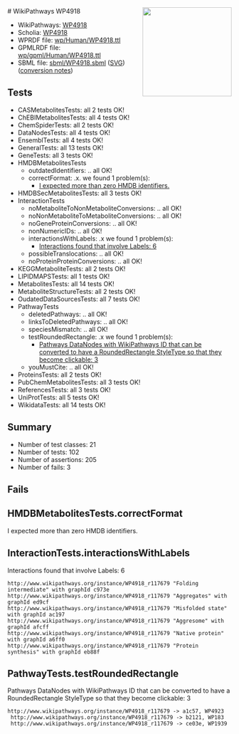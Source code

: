 <img style="float: right; width: 200px" src="../logo.png" />
# WikiPathways WP4918

* WikiPathways: [WP4918](https://identifiers.org/wikipathways:WP4918)
* Scholia: [WP4918](https://scholia.toolforge.org/wikipathways/WP4918)
* WPRDF file: [wp/Human/WP4918.ttl](../wp/Human/WP4918.ttl)
* GPMLRDF file: [wp/gpml/Human/WP4918.ttl](../wp/gpml/Human/WP4918.ttl)
* SBML file: [sbml/WP4918.sbml](../sbml/WP4918.sbml) ([SVG](../sbml/WP4918.svg)) ([conversion notes](../sbml/WP4918.txt))

## Tests
* CASMetabolitesTests: all 2 tests OK!
* ChEBIMetabolitesTests: all 4 tests OK!
* ChemSpiderTests: all 2 tests OK!
* DataNodesTests: all 4 tests OK!
* EnsemblTests: all 4 tests OK!
* GeneralTests: all 13 tests OK!
* GeneTests: all 3 tests OK!
* HMDBMetabolitesTests
    * outdatedIdentifiers: .. all OK!
    * correctFormat: .x. we found 1 problem(s):
        * [I expected more than zero HMDB identifiers.](#ad154c1e)
* HMDBSecMetabolitesTests: all 3 tests OK!
* InteractionTests
    * noMetaboliteToNonMetaboliteConversions: .. all OK!
    * noNonMetaboliteToMetaboliteConversions: .. all OK!
    * noGeneProteinConversions: .. all OK!
    * nonNumericIDs: .. all OK!
    * interactionsWithLabels: .x we found 1 problem(s):
        * [Interactions found that involve Labels: 6](#630d267d)
    * possibleTranslocations: .. all OK!
    * noProteinProteinConversions: .. all OK!
* KEGGMetaboliteTests: all 2 tests OK!
* LIPIDMAPSTests: all 1 tests OK!
* MetabolitesTests: all 14 tests OK!
* MetaboliteStructureTests: all 2 tests OK!
* OudatedDataSourcesTests: all 7 tests OK!
* PathwayTests
    * deletedPathways: .. all OK!
    * linksToDeletedPathways: .. all OK!
    * speciesMismatch: .. all OK!
    * testRoundedRectangle: .x we found 1 problem(s):
        * [Pathways DataNodes with WikiPathways ID that can be converted to have a RoundedRectangle StyleType so that they become clickable: 3](#9fbad3cd)
    * youMustCite: .. all OK!
* ProteinsTests: all 2 tests OK!
* PubChemMetabolitesTests: all 3 tests OK!
* ReferencesTests: all 3 tests OK!
* UniProtTests: all 5 tests OK!
* WikidataTests: all 14 tests OK!


## Summary

* Number of test classes: 21
* Number of tests: 102
* Number of assertions: 205
* Number of fails: 3

## Fails

<a name="ad154c1e" />

## HMDBMetabolitesTests.correctFormat

I expected more than zero HMDB identifiers.
<a name="630d267d" />

## InteractionTests.interactionsWithLabels

Interactions found that involve Labels: 6
```
http://www.wikipathways.org/instance/WP4918_r117679 "Folding intermediate" with graphId c973e
http://www.wikipathways.org/instance/WP4918_r117679 "Aggregates" with graphId ed9cf
http://www.wikipathways.org/instance/WP4918_r117679 "Misfolded state" with graphId ac197
http://www.wikipathways.org/instance/WP4918_r117679 "Aggresome" with graphId afcff
http://www.wikipathways.org/instance/WP4918_r117679 "Native protein" with graphId a6ff0
http://www.wikipathways.org/instance/WP4918_r117679 "Protein 
synthesis" with graphId eb88f
```

<a name="9fbad3cd" />

## PathwayTests.testRoundedRectangle

Pathways DataNodes with WikiPathways ID that can be converted to have a RoundedRectangle StyleType so that they become clickable: 3
```
http://www.wikipathways.org/instance/WP4918_r117679 -> a1c57, WP4923
 http://www.wikipathways.org/instance/WP4918_r117679 -> b2121, WP183
 http://www.wikipathways.org/instance/WP4918_r117679 -> ce03e, WP1939
 ```

